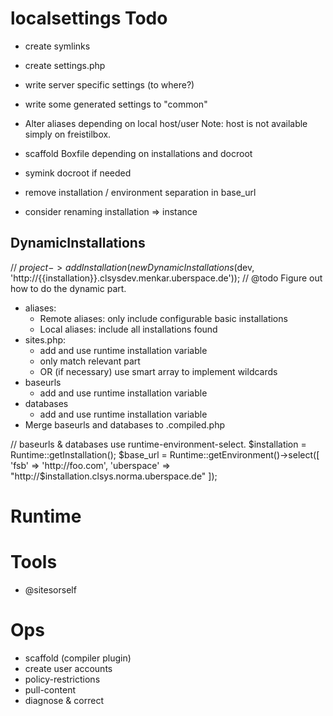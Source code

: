 localsettings Todo
==================

* create symlinks
* create settings.php
* write server specific settings (to where?)
* write some generated settings to "common"
* Alter aliases depending on local host/user
  Note: host is not available simply on freistilbox.

* scaffold Boxfile depending on installations and docroot
* symink docroot if needed
* remove installation / environment separation in base_url
* consider renaming installation => instance

DynamicInstallations
--------------------

// $project->addInstallation(new DynamicInstallations($dev, 'http://{{installation}}.clsysdev.menkar.uberspace.de'));
// @todo Figure out how to do the dynamic part.

* aliases: 
    * Remote aliases: only include configurable basic installations
    * Local aliases: include all installations found
* sites.php:
    * add and use runtime installation variable
    * only match relevant part
    * OR (if necessary) use smart array to implement wildcards
* baseurls
    * add and use runtime installation variable
* databases
    * add and use runtime installation variable
* Merge baseurls and databases to .compiled.php

// baseurls & databases use runtime-environment-select. 
$installation = Runtime::getInstallation();
$base_url = Runtime::getEnvironment()->select([
  'fsb' => 'http://foo.com',
  'uberspace' => "http://$installation.clsys.norma.uberspace.de"
]);


Runtime
=======

Tools
=====

* @sitesorself

Ops
===

* scaffold (compiler plugin)
* create user accounts
* policy-restrictions
* pull-content
* diagnose & correct
